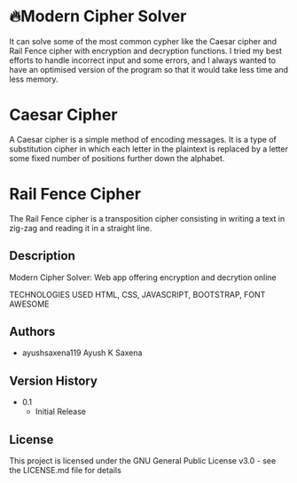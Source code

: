 # 🔥Modern Cipher Solver
It can solve some of the most common cypher like the Caesar cipher and Rail Fence cipher with encryption and decryption functions. I tried my best efforts to handle incorrect input and some errors, and I always wanted to have an optimised version of the program so that it would take less time and less memory.

# Caesar Cipher
A Caesar cipher is a simple method of encoding messages. It is a type of substitution cipher in which each letter in the plaintext is replaced by a letter some fixed number of positions further down the alphabet.

# Rail Fence Cipher
The Rail Fence cipher is a transposition cipher consisting in writing a text in zig-zag and reading it in a straight line.

## Description
Modern Cipher Solver: Web app offering encryption and decrytion online

TECHNOLOGIES USED
HTML, CSS, JAVASCRIPT,
BOOTSTRAP, FONT AWESOME

## Authors

* ayushsaxena119 Ayush K Saxena



## Version History


* 0.1
    * Initial Release

## License

This project is licensed under the GNU General Public License v3.0 - see the LICENSE.md file for details

